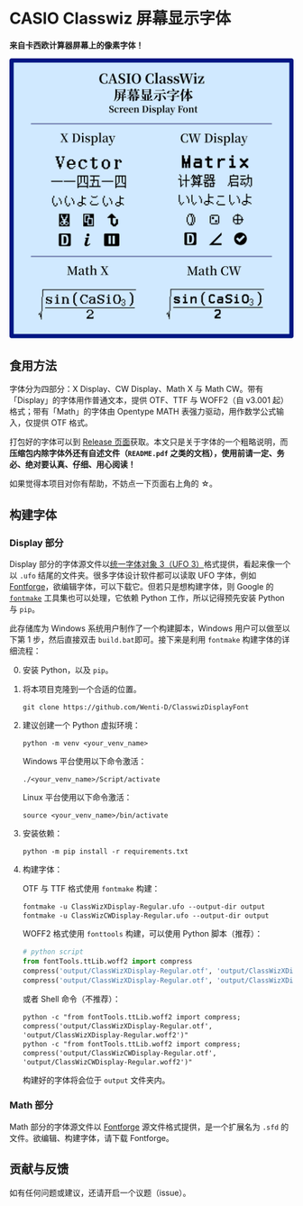 # CASIO Classwiz 屏幕显示字体

**来自卡西欧计算器屏幕上的像素字体！**

![ClassWizDisplay](readme_assets/ClassWizDisplay.svg)

## 食用方法

字体分为四部分：X Display、CW Display、Math X 与 Math CW。带有「Display」的字体用作普通文本，提供 OTF、TTF 与 WOFF2（自 v3.001 起）格式；带有「Math」的字体由 Opentype MATH 表强力驱动，用作数学公式输入，仅提供 OTF 格式。

打包好的字体可以到 [Release 页面](https://github.com/Wenti-D/ClasswizDisplayFont/releases)获取。本文只是关于字体的一个粗略说明，而**压缩包内除字体外还有自述文件（`README.pdf` 之类的文档），使用前请一定、务必、绝对要认真、仔细、用心阅读！**

如果觉得本项目对你有帮助，不妨点一下页面右上角的 ☆。

## 构建字体

### Display 部分

Display 部分的字体源文件以[统一字体对象 3（UFO 3）](https://unifiedfontobject.org/versions/ufo3/index.html)格式提供，看起来像一个以 `.ufo` 结尾的文件夹。很多字体设计软件都可以读取 UFO 字体，例如 [Fontforge](https://fontforge.org/)，欲编辑字体，可以下载它。但若只是想构建字体，则 Google 的 [`fontmake`](https://github.com/googlefonts/fontmake) 工具集也可以处理，它依赖 Python 工作，所以记得预先安装 Python 与 `pip`。

此存储库为 Windows 系统用户制作了一个构建脚本，Windows 用户可以做至以下第 1 步，然后直接双击 `build.bat`即可。接下来是利用 `fontmake` 构建字体的详细流程：

0. 安装 Python，以及 `pip`。
1. 将本项目克隆到一个合适的位置。
    ```shell
    git clone https://github.com/Wenti-D/ClasswizDisplayFont
    ```

2. 建议创建一个 Python 虚拟环境：
    ```shell
    python -m venv <your_venv_name>
    ```
    
    Windows 平台使用以下命令激活：
    ```batchfile
    ./<your_venv_name>/Script/activate
    ```
        
    Linux 平台使用以下命令激活：
    ```shell
    source <your_venv_name>/bin/activate
    ```

3. 安装依赖：
    ```shell
    python -m pip install -r requirements.txt
    ```

4. 构建字体：

    OTF 与 TTF 格式使用 `fontmake` 构建：
    ```shell
    fontmake -u ClassWizXDisplay-Regular.ufo --output-dir output
    fontmake -u ClassWizCWDisplay-Regular.ufo --output-dir output
    ```

    WOFF2 格式使用 `fonttools` 构建，可以使用 Python 脚本（推荐）：
    ```python
    # python script
    from fontTools.ttLib.woff2 import compress
    compress('output/ClassWizXDisplay-Regular.otf', 'output/ClassWizXDisplay-Regular.woff2')
    compress('output/ClassWizXDisplay-Regular.otf', 'output/ClassWizXDisplay-Regular.woff2')
    ```
    
    或者 Shell 命令（不推荐）：
    ```shell
    python -c "from fontTools.ttLib.woff2 import compress; compress('output/ClassWizXDisplay-Regular.otf', 'output/ClassWizXDisplay-Regular.woff2')"
    python -c "from fontTools.ttLib.woff2 import compress; compress('output/ClassWizCWDisplay-Regular.otf', 'output/ClassWizCWDisplay-Regular.woff2')"
    ```

    构建好的字体将会位于 `output` 文件夹内。

### Math 部分

Math 部分的字体源文件以 [Fontforge](https://fontforge.org/) 源文件格式提供，是一个扩展名为 `.sfd` 的文件。欲编辑、构建字体，请下载 Fontforge。

## 贡献与反馈

如有任何问题或建议，还请开启一个议题（issue）。

